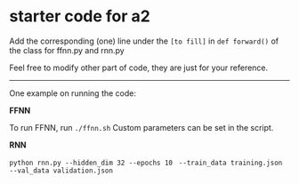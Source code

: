 # starter code for a2

Add the corresponding (one) line under the ``[to fill]`` in ``def forward()`` of the class for ffnn.py and rnn.py

Feel free to modify other part of code, they are just for your reference.

---

One example on running the code:

**FFNN**

To run FFNN, run ``./ffnn.sh``
Custom parameters can be set in the script.

**RNN**

``python rnn.py --hidden_dim 32 --epochs 10 ``
``--train_data training.json --val_data validation.json``

